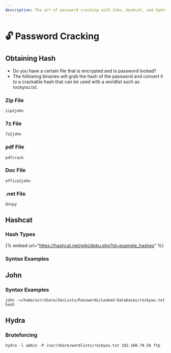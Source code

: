 ```yaml
---
description: The art of password cracking with John, Hashcat, and Hydra.
---
```


# 🔓 Password Cracking

## Obtaining Hash

* Do you have a certain file that is encrypted and is password locked?
* The following binaries will grab the hash of the password and convert it to a crackable hash that can be used with a wordlist such as rockyou.txt.

### Zip File

```
zip2john
```

### 7z File

```
7z2john
```

### pdf File

```
pdfcrack
```

### Doc File

```
office2john
```

### .net File

```
dnspy
```

## Hashcat

### Hash Types

{% embed url="https://hashcat.net/wiki/doku.php?id=example_hashes" %}

### Syntax Examples



## John

### Syntax Examples

```
john -=/home/usr/share/SecLists/Passwords/Leaked-Databases/rockyou.txt hash
```

## Hydra

### Bruteforcing

```
hydra -l admin -P /usr/share/wordlists/rockyou.txt 192.168.78.56 ftp
```









